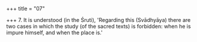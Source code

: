 +++
title = "07"

+++
7. It is understood (in the Śruti), 'Regarding this (Svādhyāya) there are two cases in which the study (of the sacred texts) is forbidden: when he is impure himself, and when the place is.'
